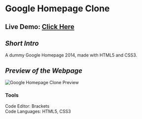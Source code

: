 # Google Homepage Clone

## Live Demo: <a href="https://ifall-ifail.github.io/google-homepage-clone/"> Click Here </a>

## *Short Intro*
  A dummy Google Homepage 2014, made with HTML5 and CSS3.

## *Preview of the Webpage*



![Google Homepage Clone Preview](https://github.com/iFall-iFail/google-homepage-clone/blob/main/Images/google-homepage-clone.png)


### Tools
Code Editor: Brackets<br>
Code Languages: HTML5, CSS3
